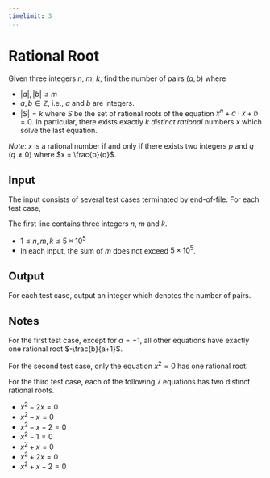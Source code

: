 ```yaml
---
timelimit: 3
...
```


# Rational Root

Given three integers $n$, $m$, $k$, find the number of pairs $(a, b)$ where

* $|a|, |b| \leq m$
* $a, b \in \mathbb{Z}$, i.e., $a$ and $b$ are integers.
* $|S| = k$ where $S$ be the set of rational roots of the equation $x^n + a \cdot x + b = 0$. In particular, there exists exactly $k$ *distinct* *rational* numbers $x$ which solve the last equation.

*Note*: $x$ is a rational number if and only if there exists two integers $p$ and $q$ ($q \neq 0$) where $x = \frac{p}{q}$.

## Input

The input consists of several test cases terminated by end-of-file. For each test case,

The first line contains three integers $n$, $m$ and $k$.

* $1 \leq n, m, k \leq 5 \times 10^5$
* In each input, the sum of $m$ does not exceed $5 \times 10^5$.

## Output

For each test case, output an integer which denotes the number of pairs.

<!--SAMPLES-->

## Notes

For the first test case, except for $a=-1$, all other equations have exactly one rational root $-\frac{b}{a+1}$.

For the second test case, only the equation $x^2=0$ has one rational root.

For the third test case, each of the following $7$ equations has two distinct rational roots.

* $x^2-2x=0$
* $x^2-x=0$
* $x^2-x-2=0$
* $x^2-1=0$
* $x^2+x=0$
* $x^2+2x=0$
* $x^2+x-2=0$
